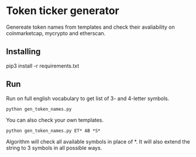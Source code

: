 # Token ticker generator

Genereate token names from templates and check their avaliability on coinmarketcap, mycrypto and etherscan.

## Installing

pip3 install -r requirements.txt

## Run

Run on full english vocabulary to get list of 3- and 4-letter symbols.

```
python gen_token_names.py
```

You can also check your own templates.

```
python gen_token_names.py ET* AB *S*
```

Algorithm will check all available symbols in place of *.
It will also extend the string to 3 symbols in all possible ways.
